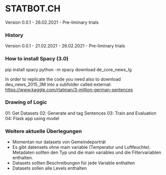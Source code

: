 # STATBOT.CH
Version 0.0.1 - 26.02.2021 - Pre-liminary trials

### History
Version 0.0.1 - 21.02.2021 - 26.02.2021 - Pre-liminary trials

### How to install Spacy (3.0)
pip install spacy
python -m spacy download de_core_news_lg

In order to replicate the code you need also to download deu_news_2015_3M into a subfolder called external:
https://www.kaggle.com/rtatman/3-million-german-sentences

### Drawing of Logic
01: Get Datasets
02: Generate and tag Sentences
03: Train and Evaluation
04: Flask app using model

### Weitere aktuelle Überlegungen
- Momentan nur datasets von Gemeindeporträt
- Es gibt datensets ohne main variable (Temperatur und Luftfeuchte). Metadaten sollten den Typ und die main variables und die Filtervariablen enthalten.
- Datasets sollten Beschreibungen für jede Variable enthalten
- Datasets sollen alle Levels enthalten
